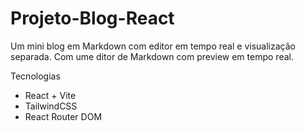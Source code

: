 # Projeto-Blog-React

Um mini blog em Markdown com editor em tempo real e visualização separada. Com ume ditor de Markdown com preview em tempo real.

Tecnologias

- React + Vite
- TailwindCSS
- React Router DOM
